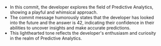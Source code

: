 - In this commit, the developer explores the field of Predictive Analytics, showing a playful and whimsical approach.
- The commit message humorously states that the developer has looked into the future and the answer is 42, indicating their confidence in their abilities to uncover insights and make accurate predictions.
- This lighthearted tone reflects the developer's enthusiasm and curiosity in the realm of Predictive Analytics.